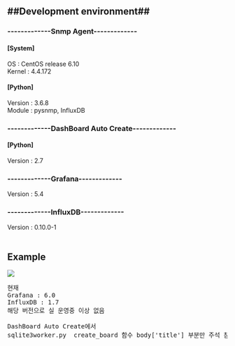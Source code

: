 <H2>##Development environment##</H2>

<H3>-------------Snmp Agent-------------</H3>
<H4>[System]</H4>
OS : CentOS release 6.10 </br>
Kernel : 4.4.172 </br>
<H4>[Python]</H4>
Version : 3.6.8 </br>
Module : pysnmp, InfluxDB </br>
<H3>-------------DashBoard Auto Create-------------</H3>
<H4>[Python]</H4>
Version : 2.7 </br>
<H3>-------------Grafana-------------</H3>
Version : 5.4 </br>
<H3>-------------InfluxDB-------------</H3>
Version : 0.10.0-1 </br></br>

<H2>Example</H2>
<img src="https://user-images.githubusercontent.com/18650038/55057362-56a8a280-50ac-11e9-84de-aafff2d39a97.png">
</br>

<pre>
현재 
Grafana : 6.0 
InfluxDB : 1.7
해당 버전으로 실 운영중 이상 없음 

DashBoard Auto Create에서 
sqlite3worker.py  create_board 함수 body['title'] 부분만 주석 참고 하여 수정시 정상 동작
</pre>

